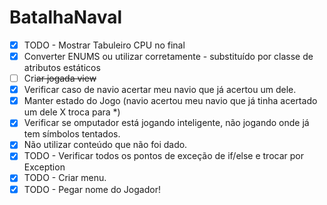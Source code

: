 # BatalhaNaval

- [x] TODO - Mostrar Tabuleiro CPU no final
- [x] Converter ENUMS ou utilizar corretamente - substituído por classe de atributos estáticos
- [ ] Cri~~ar jogada view~~
- [x] Verificar caso de navio acertar meu navio que já acertou um dele.
- [x] Manter estado do Jogo (navio acertou meu navio que já tinha acertado um dele X troca para *)
- [x] Verificar se omputador está jogando inteligente, não jogando onde já tem símbolos tentados.
- [x] Não utilizar conteúdo que não foi dado.
- [x] TODO - Verificar todos os pontos de exceção de if/else e trocar por Exception
- [x] TODO - Criar menu.
- [x] TODO - Pegar nome do Jogador!
